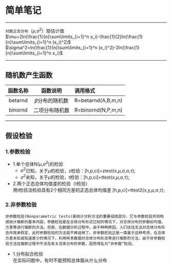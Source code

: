 # 简单笔记
-------------

`对数正态分布`（$\mu%$,$\sigma^2$）矩估计值  
$\mu=2ln(\frac{1}{n}\sum\limits_{i=1}^n x_i)-\frac{1}{2}ln(\frac{1}{n}\sum\limits_{i=1}^n (x_i)^2)$  
$\sigma^2=ln(\frac{1}{n}\sum\limits_{i=1}^n (x_i)^2)-2ln(\frac{1}{n}\sum\limits_{i=1}^n x_i)$  
**************
## 随机数产生函数


|函数名称  | 函数说明|调用格式|
|:---------: | :--------:|:--------|
|betarnd | $\beta$分布的随机数 |R=betarnd(A,B,m,n)|
|binornd | 二项分布随机数|R=binornd(N,P,m,n)|
************
## 假设检验
### 1.参数检验
* 1.单个总体N($\mu$,$\sigma^2$)的检验  
  * $\sigma^2$已知，关于$\mu$的检验，z检验：[h,p,ci]=ztest(x,$\mu$,$\sigma$,$\alpha$,$\tau$);
  * $\sigma^2$未知，关于$\mu$的检验，t检验：[h,p,ci]=ttest(x,$\mu$,$\alpha$,$\tau$);
* 2.两个正态总体均值差的检验（t检验）  
     用t检验法检验具有2个相同方差的正态总体均值差
     [h,p,ci]=ttest2(x,y,$\mu$,$\alpha$,$\tau$);  
### 2.非参数检验  
    非参数检验(Nonparametric tests)是统计分析方法的重要组成部分，它与参数检验共同构成统计推断的基本内容。参数检验是在总体分布形式已知的情况下，对总体分布的参数如均值、方差等进行推断的方法。但是，在数据分析过程中，由于种种原因，人们往往无法对总体分布形态作简单假定，此时参数检验的方法就不再适用了。非参数检验正是一类基于这种考虑，在总体方差未知或知道甚少的情况下，利用样本数据对总体分布形态等进行推断的方法。由于非参数检验方法在推断过程中不涉及有关总体分布的参数，因而得名为“非参数”检验。
* 1.分布拟合检验  
在实际问题中，有时不能预知总体服从什么分布
